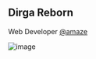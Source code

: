 ## Dirga Reborn
Web Developer [@amaze](https://amaze.co.id)


![image](https://wakatime.com/share/@b0ec4818-426e-4e4e-a958-de5c55ae8dad/9d3432f9-8308-4d30-9f43-ba4a1f1bd282.png)

